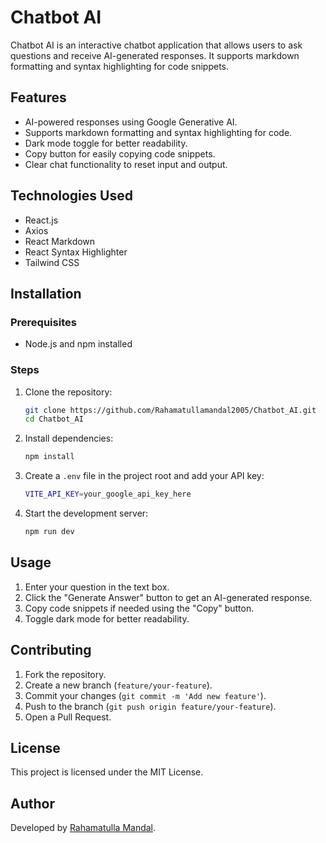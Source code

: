 # Chatbot AI

Chatbot AI is an interactive chatbot application that allows users to ask questions and receive AI-generated responses. It supports markdown formatting and syntax highlighting for code snippets.

## Features
- AI-powered responses using Google Generative AI.
- Supports markdown formatting and syntax highlighting for code.
- Dark mode toggle for better readability.
- Copy button for easily copying code snippets.
- Clear chat functionality to reset input and output.

## Technologies Used
- React.js
- Axios
- React Markdown
- React Syntax Highlighter
- Tailwind CSS

## Installation

### Prerequisites
- Node.js and npm installed

### Steps
1. Clone the repository:
   ```sh
   git clone https://github.com/Rahamatullamandal2005/Chatbot_AI.git
   cd Chatbot_AI
   ```
2. Install dependencies:
   ```sh
   npm install
   ```
3. Create a `.env` file in the project root and add your API key:
   ```sh
   VITE_API_KEY=your_google_api_key_here
   ```
4. Start the development server:
   ```sh
   npm run dev
   ```

## Usage
1. Enter your question in the text box.
2. Click the "Generate Answer" button to get an AI-generated response.
3. Copy code snippets if needed using the "Copy" button.
4. Toggle dark mode for better readability.

## Contributing
1. Fork the repository.
2. Create a new branch (`feature/your-feature`).
3. Commit your changes (`git commit -m 'Add new feature'`).
4. Push to the branch (`git push origin feature/your-feature`).
5. Open a Pull Request.

## License
This project is licensed under the MIT License.

## Author
Developed by [Rahamatulla Mandal](https://github.com/Rahamatullamandal2005).

